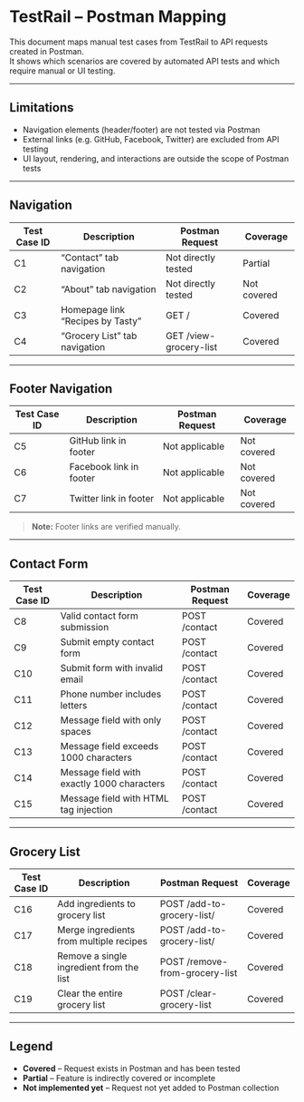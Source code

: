 # TestRail – Postman Mapping

This document maps manual test cases from TestRail to API requests created in Postman.  
It shows which scenarios are covered by automated API tests and which require manual or UI testing.

---

## Limitations

- Navigation elements (header/footer) are not tested via Postman  
- External links (e.g. GitHub, Facebook, Twitter) are excluded from API testing  
- UI layout, rendering, and interactions are outside the scope of Postman tests

---

## Navigation

| Test Case ID | Description                      | Postman Request        | Coverage    |
|--------------|----------------------------------|------------------------|-------------|
| C1           | “Contact” tab navigation         | Not directly tested    | Partial     |
| C2           | “About” tab navigation           | Not directly tested    | Not covered |
| C3           | Homepage link “Recipes by Tasty” | GET /                  | Covered     |
| C4           | “Grocery List” tab navigation    | GET /view-grocery-list | Covered     |

---

## Footer Navigation

| Test Case ID | Description             | Postman Request | Coverage    |
|--------------|-------------------------|-----------------|-------------|
| C5           | GitHub link in footer   | Not applicable  | Not covered |
| C6           | Facebook link in footer | Not applicable  | Not covered |
| C7           | Twitter link in footer  | Not applicable  | Not covered |

> **Note:** Footer links are verified manually.

---

##  Contact Form

| Test Case ID | Description                                | Postman Request | Coverage |
|--------------|--------------------------------------------|-----------------|----------|
| C8           | Valid contact form submission              | POST /contact   | Covered  |
| C9           | Submit empty contact form                  | POST /contact   | Covered  |
| C10          | Submit form with invalid email             | POST /contact   | Covered  |
| C11          | Phone number includes letters              | POST /contact   | Covered  |
| C12          | Message field with only spaces             | POST /contact   | Covered  |
| C13          | Message field exceeds 1000 characters      | POST /contact   | Covered  |
| C14          | Message field with exactly 1000 characters | POST /contact   | Covered  |
| C15          | Message field with HTML tag injection      | POST /contact   | Covered  |

---

## Grocery List

| Test Case ID | Description                              | Postman Request                | Coverage |
|--------------|------------------------------------------|--------------------------------|----------|
| C16          | Add ingredients to grocery list          | POST /add-to-grocery-list/<id> | Covered  |
| C17          | Merge ingredients from multiple recipes  | POST /add-to-grocery-list/<id> | Covered  |
| C18          | Remove a single ingredient from the list | POST /remove-from-grocery-list | Covered  |
| C19          | Clear the entire grocery list            | POST /clear-grocery-list       | Covered  |

---

## Legend

- **Covered** – Request exists in Postman and has been tested  
- **Partial** – Feature is indirectly covered or incomplete  
- **Not implemented yet** – Request not yet added to Postman collection